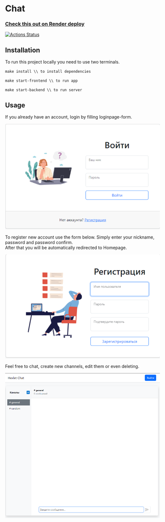 # Chat

### [Check this out on Render deploy](https://slack-chat-v2.onrender.com/)

[![Actions Status](https://github.com/KirillTheStranger/frontend-project-12/actions/workflows/hexlet-check.yml/badge.svg)](https://github.com/KirillTheStranger/frontend-project-12/actions)

## Installation

To run this project locally you need to use two terminals.

```
make install \\ to install dependencies
```

```
make start-frontend \\ to run app
```

```
make start-backend \\ to run server
```

## Usage

If you already have an account, login by filling loginpage-form.

![login.png](frontend/public/login.png)

To register new account use the form below. Simply enter your nickname, password and password confirm. <br>After that you will be automatically redirected to Homepage.

![signup.png](frontend/public/signup.png)

Feel free to chat, create new channels, edit them or even deleting.

![home.png](frontend/public/home.png)
